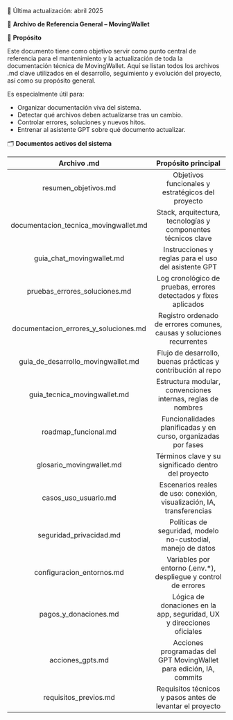 ﻿📅 Última actualización: abril 2025



📁 **Archivo de Referencia General – MovingWallet**



🎯 **Propósito**

Este documento tiene como objetivo servir como punto central de referencia para el mantenimiento y la actualización de toda la documentación técnica de MovingWallet. Aquí se listan todos los archivos .md clave utilizados en el desarrollo, seguimiento y evolución del proyecto, así como su propósito general.

Es especialmente útil para:

- Organizar documentación viva del sistema.  
- Detectar qué archivos deben actualizarse tras un cambio.  
- Controlar errores, soluciones y nuevos hitos.  
- Entrenar al asistente GPT sobre qué documento actualizar.  



🗂️ **Documentos activos del sistema**

|**Archivo .md**|**Propósito principal**|
| :-: | :-: |
|resumen\_objetivos.md|Objetivos funcionales y estratégicos del proyecto|
|documentacion\_tecnica\_movingwallet.md|Stack, arquitectura, tecnologías y componentes técnicos clave|
|guia\_chat\_movingwallet.md|Instrucciones y reglas para el uso del asistente GPT|
|pruebas\_errores\_soluciones.md|Log cronológico de pruebas, errores detectados y fixes aplicados|
|documentacion\_errores\_y\_soluciones.md|Registro ordenado de errores comunes, causas y soluciones recurrentes|
|guia\_de\_desarrollo\_movingwallet.md|Flujo de desarrollo, buenas prácticas y contribución al repo|
|guia\_tecnica\_movingwallet.md|Estructura modular, convenciones internas, reglas de nombres|
|roadmap\_funcional.md|Funcionalidades planificadas y en curso, organizadas por fases|
|glosario\_movingwallet.md|Términos clave y su significado dentro del proyecto|
|casos\_uso\_usuario.md|Escenarios reales de uso: conexión, visualización, IA, transferencias|
|seguridad\_privacidad.md|Políticas de seguridad, modelo no-custodial, manejo de datos|
|configuracion\_entornos.md|Variables por entorno (.env.\*), despliegue y control de errores|
|pagos\_y\_donaciones.md|Lógica de donaciones en la app, seguridad, UX y direcciones oficiales|
|acciones\_gpts.md|Acciones programadas del GPT MovingWallet para edición, IA, commits|
|requisitos\_previos.md|Requisitos técnicos y pasos antes de levantar el proyecto|






